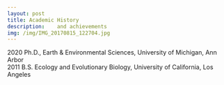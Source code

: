 ```yaml
---
layout: post
title: Academic History
description: 	and achievements
img: /img/IMG_20170815_122704.jpg
---
```


2020		Ph.D., Earth & Environmental Sciences, University of Michigan, Ann Arbor
<br> 
2011		B.S. Ecology and Evolutionary Biology, University of California, Los Angeles  

